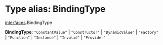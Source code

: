 # Type alias: BindingType

[interfaces](/en/auto-docs/free-layout-editor/modules/interfaces.md).BindingType

**BindingType**: `"ConstantValue"` | `"Constructor"` | `"DynamicValue"` | `"Factory"` | `"Function"` | `"Instance"` | `"Invalid"` | `"Provider"`
